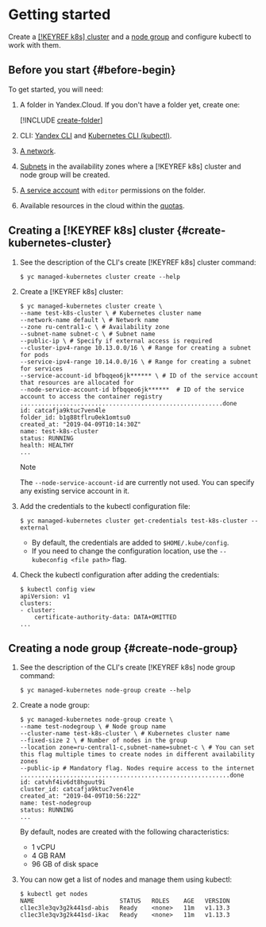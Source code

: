 # Getting started

Create a [[!KEYREF k8s] cluster](concepts/index.md#kubernetes-cluster) and a [node group](concepts/index.md#node-group) and configure kubectl to work with them.

## Before you start {#before-begin}

To get started, you will need:

1. A folder in Yandex.Cloud. If you don't have a folder yet, create one:

    [!INCLUDE [create-folder](../_includes/create-folder.md)]

1. CLI: [Yandex CLI](../cli/quickstart.md) and [Kubernetes CLI (kubectl)](https://kubernetes.io/docs/tasks/tools/install-kubectl/).

1. [A network](../vpc/operations/network-create.md).

1. [Subnets](../vpc/operations/subnet-create.md) in the availability zones where a [!KEYREF k8s] cluster and node group will be created.

1. [A service account](../iam/operations/sa/create.md)  with `editor` permissions on the folder.

1. Available resources in the cloud within the [quotas](concepts/limits.md).

## Creating a [!KEYREF k8s] cluster {#create-kubernetes-cluster}

1. See the description of the CLI's create [!KEYREF k8s] cluster command:

    ```
    $ yc managed-kubernetes cluster create --help
    ```

1. Create a [!KEYREF k8s] cluster:

    ```
    $ yc managed-kubernetes cluster create \
    --name test-k8s-cluster \ # Kubernetes cluster name
    --network-name default \ # Network name
    --zone ru-central1-c \ # Availability zone 
    --subnet-name subnet-c \ # Subnet name 
    --public-ip \ # Specify if external access is required
    --cluster-ipv4-range 10.13.0.0/16 \ # Range for creating a subnet for pods
    --service-ipv4-range 10.14.0.0/16 \ # Range for creating a subnet for services
    --service-account-id bfbqqeo6jk****** \ # ID of the service account that resources are allocated for
    --node-service-account-id bfbqqeo6jk******  # ID of the service account to access the container registry 
    .........................................................done
    id: catcafja9ktuc7ven4le
    folder_id: b1g88tflru0ek1omtsu0
    created_at: "2019-04-09T10:14:30Z"
    name: test-k8s-cluster
    status: RUNNING
    health: HEALTHY
    ...
    ```

    > [!NOTE]
    > 
    > The `--node-service-account-id` are currently not used. You can specify any existing service account in it.

1. Add the credentials to the kubectl configuration file:

    ```
    $ yc managed-kubernetes cluster get-credentials test-k8s-cluster --external
    ```
    - By default, the credentials are added to `$HOME/.kube/config`.
    - If you need to change the configuration location, use the `--kubeconfig <file path>` flag.

1. Check the kubectl configuration after adding the credentials:

    ```
    $ kubectl config view
    apiVersion: v1
    clusters:
    - cluster:
        certificate-authority-data: DATA+OMITTED
    ...
    ```

## Creating a node group {#create-node-group}

1. See the description of the CLI's create [!KEYREF k8s] node group command:

    ```
    $ yc managed-kubernetes node-group create --help
    ```

1. Create a node group:

    ```
    $ yc managed-kubernetes node-group create \
    --name test-nodegroup \ # Node group name
    --cluster-name test-k8s-cluster \ # Kubernetes cluster name
    --fixed-size 2 \ # Number of nodes in the group
    --location zone=ru-central1-c,subnet-name=subnet-c \ # You can set this flag multiple times to create nodes in different availability zones
    --public-ip # Mandatory flag. Nodes require access to the internet
    ...........................................................done
    id: catvhf4iv6dt8hguut9i
    cluster_id: catcafja9ktuc7ven4le
    created_at: "2019-04-09T10:56:22Z"
    name: test-nodegroup
    status: RUNNING
    ...
    ```

    By default, nodes are created with the following characteristics:
    - 1 vCPU
    - 4 GB RAM
    - 96 GB of disk space

1. You can now get a list of nodes and manage them using kubectl:

    ```
    $ kubectl get nodes
    NAME                        STATUS   ROLES    AGE   VERSION
    cl1ec3le3qv3g2k441sd-abis   Ready    <none>   11m   v1.13.3
    cl1ec3le3qv3g2k441sd-ikac   Ready    <none>   11m   v1.13.3
    ```

